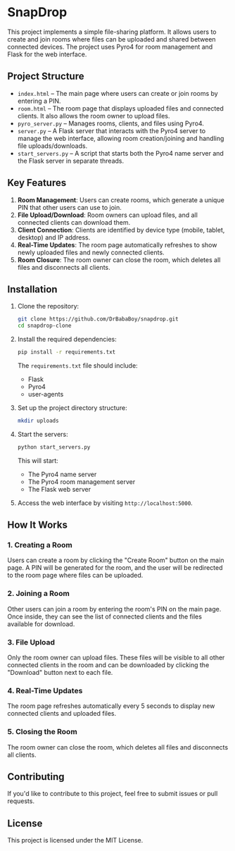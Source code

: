 # SnapDrop

This project implements a simple file-sharing platform. It allows users to create and join rooms where files can be uploaded and shared between connected devices. The project uses Pyro4 for room management and Flask for the web interface.

## Project Structure

- `index.html` – The main page where users can create or join rooms by entering a PIN.
- `room.html` – The room page that displays uploaded files and connected clients. It also allows the room owner to upload files.
- `pyro_server.py` – Manages rooms, clients, and files using Pyro4.
- `server.py` – A Flask server that interacts with the Pyro4 server to manage the web interface, allowing room creation/joining and handling file uploads/downloads.
- `start_servers.py` – A script that starts both the Pyro4 name server and the Flask server in separate threads.

## Key Features

1. **Room Management**: Users can create rooms, which generate a unique PIN that other users can use to join.
2. **File Upload/Download**: Room owners can upload files, and all connected clients can download them.
3. **Client Connection**: Clients are identified by device type (mobile, tablet, desktop) and IP address.
4. **Real-Time Updates**: The room page automatically refreshes to show newly uploaded files and newly connected clients.
5. **Room Closure**: The room owner can close the room, which deletes all files and disconnects all clients.

## Installation

1. Clone the repository:

    ```bash
    git clone https://github.com/DrBabaBoy/snapdrop.git
    cd snapdrop-clone
    ```

2. Install the required dependencies:

    ```bash
    pip install -r requirements.txt
    ```

    The `requirements.txt` file should include:
    - Flask
    - Pyro4
    - user-agents

3. Set up the project directory structure:

    ```bash
    mkdir uploads
    ```

4. Start the servers:

    ```bash
    python start_servers.py
    ```

    This will start:
    - The Pyro4 name server
    - The Pyro4 room management server
    - The Flask web server

5. Access the web interface by visiting `http://localhost:5000`.

## How It Works

### 1. Creating a Room

Users can create a room by clicking the "Create Room" button on the main page. A PIN will be generated for the room, and the user will be redirected to the room page where files can be uploaded.

### 2. Joining a Room

Other users can join a room by entering the room's PIN on the main page. Once inside, they can see the list of connected clients and the files available for download.

### 3. File Upload

Only the room owner can upload files. These files will be visible to all other connected clients in the room and can be downloaded by clicking the "Download" button next to each file.

### 4. Real-Time Updates

The room page refreshes automatically every 5 seconds to display new connected clients and uploaded files.

### 5. Closing the Room

The room owner can close the room, which deletes all files and disconnects all clients.

## Contributing

If you'd like to contribute to this project, feel free to submit issues or pull requests.

## License

This project is licensed under the MIT License.
